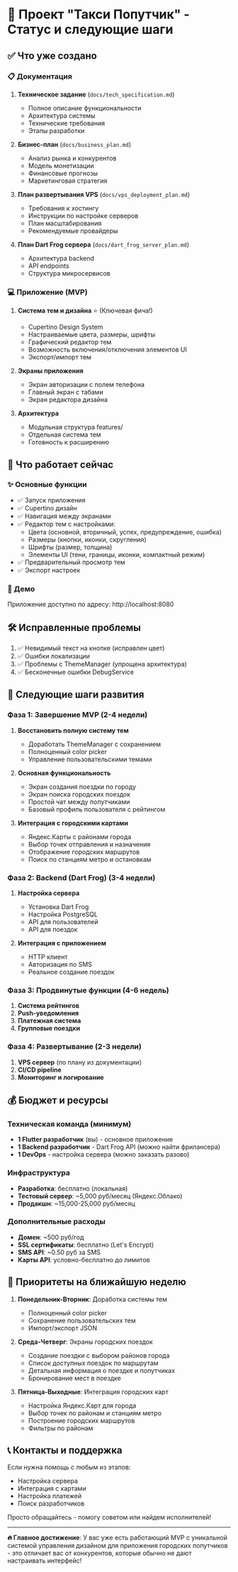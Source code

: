 # 🎉 Проект "Такси Попутчик" - Статус и следующие шаги

## ✅ Что уже создано

### 📋 Документация
1. **Техническое задание** (`docs/tech_specification.md`)
   - Полное описание функциональности
   - Архитектура системы
   - Технические требования
   - Этапы разработки

2. **Бизнес-план** (`docs/business_plan.md`)
   - Анализ рынка и конкурентов
   - Модель монетизации
   - Финансовые прогнозы
   - Маркетинговая стратегия

3. **План развертывания VPS** (`docs/vps_deployment_plan.md`)
   - Требования к хостингу
   - Инструкции по настройке серверов
   - План масштабирования
   - Рекомендуемые провайдеры

4. **План Dart Frog сервера** (`docs/dart_frog_server_plan.md`)
   - Архитектура backend
   - API endpoints
   - Структура микросервисов

### 💻 Приложение (MVP)
1. **Система тем и дизайна** ⭐ (Ключевая фича!)
   - Cupertino Design System
   - Настраиваемые цвета, размеры, шрифты
   - Графический редактор тем
   - Возможность включения/отключения элементов UI
   - Экспорт/импорт тем

2. **Экраны приложения**
   - Экран авторизации с полем телефона
   - Главный экран с табами
   - Экран редактора дизайна

3. **Архитектура**
   - Модульная структура features/
   - Отдельная система тем
   - Готовность к расширению

## 🔧 Что работает сейчас

### ✨ Основные функции
- ✅ Запуск приложения
- ✅ Cupertino дизайн
- ✅ Навигация между экранами
- ✅ Редактор тем с настройками:
  - Цвета (основной, вторичный, успех, предупреждение, ошибка)
  - Размеры (кнопки, иконки, скругления)
  - Шрифты (размер, толщина)
  - Элементы UI (тени, границы, иконки, компактный режим)
- ✅ Предварительный просмотр тем
- ✅ Экспорт настроек

### 🚀 Демо
Приложение доступно по адресу: http://localhost:8080

## 🛠 Исправленные проблемы
1. ✅ Невидимый текст на кнопке (исправлен цвет)
2. ✅ Ошибки локализации
3. ✅ Проблемы с ThemeManager (упрощена архитектура)
4. ✅ Бесконечные ошибки DebugService

## 🚧 Следующие шаги развития

### Фаза 1: Завершение MVP (2-4 недели)
1. **Восстановить полную систему тем**
   - Доработать ThemeManager с сохранением
   - Полноценный color picker
   - Управление пользовательскими темами

2. **Основная функциональность**
   - Экран создания поездки по городу
   - Экран поиска городских поездок  
   - Простой чат между попутчиками
   - Базовый профиль пользователя с рейтингом

3. **Интеграция с городскими картами**
   - Яндекс.Карты с районами города
   - Выбор точек отправления и назначения
   - Отображение городских маршрутов
   - Поиск по станциям метро и остановкам

### Фаза 2: Backend (Dart Frog) (3-4 недели)
1. **Настройка сервера**
   - Установка Dart Frog
   - Настройка PostgreSQL
   - API для пользователей
   - API для поездок

2. **Интеграция с приложением**
   - HTTP клиент
   - Авторизация по SMS
   - Реальное создание поездок

### Фаза 3: Продвинутые функции (4-6 недель)
1. **Система рейтингов**
2. **Push-уведомления** 
3. **Платежная система**
4. **Групповые поездки**

### Фаза 4: Развертывание (2-3 недели)
1. **VPS сервер** (по плану из документации)
2. **CI/CD pipeline**
3. **Мониторинг и логирование**

## 💰 Бюджет и ресурсы

### Техническая команда (минимум)
- **1 Flutter разработчик** (вы) - основное приложение
- **1 Backend разработчик** - Dart Frog API (можно найти фрилансера)
- **1 DevOps** - настройка сервера (можно заказать разово)

### Инфраструктура
- **Разработка**: бесплатно (локальная)
- **Тестовый сервер**: ~5,000 руб/месяц (Яндекс.Облако)
- **Продакшн**: ~15,000-25,000 руб/месяц

### Дополнительные расходы
- **Домен**: ~500 руб/год
- **SSL сертификаты**: бесплатно (Let's Encrypt)
- **SMS API**: ~0.50 руб за SMS
- **Карты API**: условно-бесплатно до лимитов

## 🎯 Приоритеты на ближайшую неделю

1. **Понедельник-Вторник**: Доработка системы тем
   - Полноценный color picker
   - Сохранение пользовательских тем
   - Импорт/экспорт JSON

2. **Среда-Четверг**: Экраны городских поездок
   - Создание поездки с выбором районов города
   - Список доступных поездок по маршрутам
   - Детальная информация о поездке и попутчиках
   - Бронирование мест в поездке

3. **Пятница-Выходные**: Интеграция городских карт
   - Настройка Яндекс.Карт для города
   - Выбор точек по районам и станциям метро
   - Построение городских маршрутов
   - Фильтры по районам

## 📞 Контакты и поддержка

Если нужна помощь с любым из этапов:
- Настройка сервера
- Интеграция с картами  
- Настройка платежей
- Поиск разработчиков

Просто обращайтесь - помогу советом или найдем исполнителей!

---

**🔥 Главное достижение**: У вас уже есть работающий MVP с уникальной системой управления дизайном для приложения городских попутчиков - это отличает вас от конкурентов, которые обычно не дают настраивать интерфейс!
